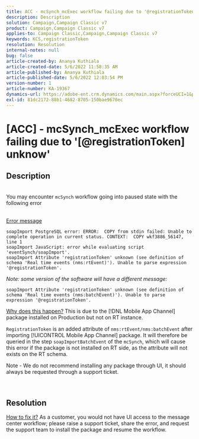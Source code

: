 ```yaml
---
title: ACC - mcSynch_mcExec workflow failing due to '@registrationToken unknow'
description: Description
solution: Campaign,Campaign Classic v7
product: Campaign,Campaign Classic v7
applies-to: Campaign Classic,Campaign,Campaign Classic v7
keywords: KCS,registrationToken
resolution: Resolution
internal-notes: null
bug: false
article-created-by: Ananya Kuthiala
article-created-date: 5/6/2022 11:58:35 AM
article-published-by: Ananya Kuthiala
article-published-date: 5/6/2022 12:03:54 PM
version-number: 1
article-number: KA-19367
dynamics-url: https://adobe-ent.crm.dynamics.com/main.aspx?forceUCI=1&pagetype=entityrecord&etn=knowledgearticle&id=ea48c7d8-33cd-ec11-a7b5-6045bd00d995
exl-id: 81dc2172-88b1-4682-8705-150bae9670ec
---
```

# [ACC] - mcSynch_mcExec workflow failing due to '[@registrationToken] unknow'

## Description

<br>You may encounter `mcSynch` workflow going into paused state with the following error<br><br>

<u>Error message</u>
```
soapImport PostgreSQL error: ERROR:  COPY from stdin failed: Unable to complete operation in current status. CONTEXT:  COPY wkf3886_56147, line 1
soapImport JavaScript: error while evaluating script 'eventSynch/soapImport'.
soapImport Attribute 'registrationToken' unknown (see definition of schema 'Real time events (nms:rtEvent)'). Unable to parse expression '@registrationToken'.
```

*Note: some version of the software will have a different message:*
```
soapImport Attribute 'registrationToken' unknown (see definition of schema 'Real time events (nms:batchEvent)'). Unable to parse expression '@registrationToken'.
```

<u>Why does this happen?</u>
This is due to the [!DNL Mobile App Channel] package installed on Production but not on RT instance.

`RegistrationToken` is an added attribute of `nms:rtEvent/nms:batchEvent` after importing [!UICONTROL Mobile App Channel] package. It will therefore be queried in the step `soapImportBatchEvent` of the `mcSynch`, which will cause this error if the package is not installed on RT side, as the attribute will not exists on the RT schema.



Note - We do not recommend installing any package through UI, it should always be requested through a support ticket.
<br><br> <br>

## Resolution

<u>How to fix it?</u>
As a customer, you would not have UI access to the message center workflow; please raise a support ticket, share the error, and request the support team to install the package and resume the workflow.
